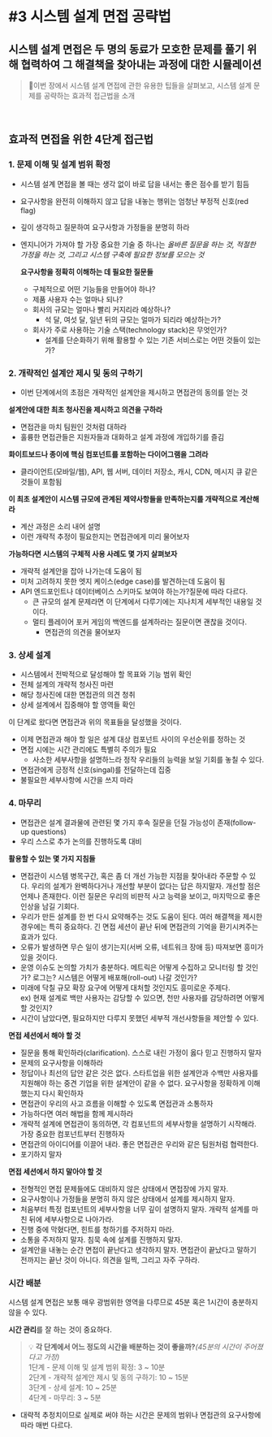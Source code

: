 # #3 시스템 설계 면접 공략법
## 시스템 설계 면접은 두 명의 동료가 모호한 문제를 풀기 위해 협력하여 그 해결책을 찾아내는 과정에 대한 시뮬레이션
> 📖이번 장에서 시스템 설계 면접에 관한 유용한 팁들을 살펴보고, 시스템 설계 문제를 공략하는 효과적 접근법을 소개
<br/>

## 효과적 면접을 위한 4단계 접근법

### 1. 문제 이해 및 설계 범위 확정

- 시스템 설계 면접을 볼 때는 생각 없이 바로 답을 내서는 좋은 점수를 받기 힘듬
- 요구사항을 완전히 이해하지 않고 답을 내놓는 행위는 엄청난 부정적 신호(red flag)
- 깊이 생각하고 질문하여 요구사항과 가정들을 분명히 하라
- 엔지니어가 가져야 할 가장 중요한 기술 중 하나는 _올바른 질문을 하는 것, 적절한 가정을 하는 것, 그리고 시스템 구축에 필요한 정보를 모으는 것_
    
    **요구사항을 정확히 이해하는 데 필요한 질문들**
    
    - 구체적으로 어떤 기능들을 만들어야 하나?
    - 제품 사용자 수는 얼마나 되나?
    - 회사의 규모는 얼마나 빨리 커지리라 예상하나?
        - 석 달, 여섯 달, 일년 뒤의 규모는 얼마가 되리라 예상하는가?
    - 회사가 주로 사용하는 기술 스택(technology stack)은 무엇인가?
        - 설계를 단순화하기 위해 활용할 수 있는 기존 서비스로는 어떤 것들이 있는가?

### 2. 개략적인 설계안 제시 및 동의 구하기

- 이번 단계에서의 초점은 개략적인 설계안을 제시하고 면접관의 동의를 얻는 것

**설계안에 대한 최초 청사진을 제시하고 의견을 구하라**

- 면접관을 마치 팀원인 것처럼 대하라
- 훌륭한 면접관들은 지원자들과 대화하고 설계 과정에 개입하기를 즐김

**화이트보드나 종이에 핵심 컴포넌트를 포함하는 다이어그램을 그려라**

- 클라이언트(모바일/웹), API, 웹 서버, 데이터 저장소, 캐시, CDN, 메시지 큐 같은 것들이 포함됨

**이 최초 설계안이 시스템 규모에 관계된 제약사항들을 만족하는지를 개략적으로 계산해라**

- 계산 과정은 소리 내어 설명
- 이런 개략적 추정이 필요한지는 면접관에게 미리 물어보자

**가능하다면 시스템의 구체적 사용 사례도 몇 가지 살펴보자**

- 개략적 설계안을 잡아 나가는데 도움이 됨
- 미처 고려하지 못한 엣지 케이스(edge case)를 발견하는데 도움이 됨
- API 엔드포인트나 데이터베이스 스키마도 보여야 하는가?질문에 따라 다르다.
    - 큰 규모의 설계 문제라면 이 단계에서 다루기에는 지나치게 세부적인 내용일 것이다.
    - 멀티 플레이어 포커 게임의 백엔드를 설계하라는 질문이면 괜찮을 것이다.
        - 면접관의 의견을 물어보자

### 3. 상세 설계

- 시스템에서 전박적으로 달성해야 할 목표와 기능 범위 확인
- 전체 설계의 개략적 청사진 마련
- 해당 청사진에 대한 면접관의 의견 청취
- 상세 설계에서 집중해야 할 영역들 확인

이 단계로 왔다면 면접관과 위의 목표들을 달성했을 것이다.

- 이제 면접관과 해야 할 일은 설계 대상 컴포넌트 사이의 우선순위를 정하는 것
- 면접 시에는 시간 관리에도 특별히 주의가 필요
    - 사소한 세부사항을 설명하느라 정작 우리들의 능력을 보일 기회를 놓칠 수 있다.
- 면접관에게 긍정적 신호(singal)를 전달하는데 집중
- 불필요한 세부사항에 시간을 쓰지 마라

### 4. 마무리

- 면접관은 설계 결과물에 관련된 몇 가지 후속 질문을 던질 가능성이 존재(follow-up questions)
- 우리 스스로 추가 논의를 진행하도록 대비

**활용할 수 있는 몇 가지 지침들**

- 면접관이 시스템 병목구간, 혹은 좀 더 개선 가능한 지점을 찾아내라 주문할 수 있다. 우리의 설계가 완벽하다거나 개선할 부분이 없다는 답은 하지말자. 개선할 점은 언제나 존재한다. 이런 질문은 우리의 비판적 사고 능력을 보이고, 마지막으로 좋은 인상을 남길 기회다.
- 우리가 만든 설계를 한 번 다시 요약해주는 것도 도움이 된다. 여러 해결책을 제시한 경우에는 특히 중요하다. 긴 면접 세션이 끝난 뒤에 면접관의 기억을 환기시켜주는 효과가 있다.
- 오류가 발생하면 무슨 일이 생기는지(서버 오류, 네트워크 장애 등) 따져보면 흥미가 있을 것이다.
- 운영 이슈도 논의할 가치가 충분하다. 메트릭은 어떻게 수집하고 모니터링 할 것인가? 로그는? 시스템은 어떻게 배포해(roll-out) 나갈 것인가?
- 미래에 닥칠 규모 확장 요구에 어떻게 대처할 것인지도 흥미로운 주제다.  
ex) 현재 설계로 백만 사용자는 감당할 수 있으면, 천만 사용자를 감당하려면 어떻게 할 것인지?
- 시간이 남았다면, 필요하지만 다루지 못했던 세부적 개선사항들을 제안할 수 있다.

**면접 세션에서 해야 할 것**

- 질문을 통해 확인하라(clarification). 스스로 내린 가정이 옳다 믿고 진행하지 말자
- 문제의 요구사항을 이해하라
- 정답이나 최선의 답안 같은 것은 없다. 스타트업을 위한 설계안과 수백만 사용자를 지원해야 하는 중견 기업을 위한 설계안이 같을 수 없다. 요구사항을 정확하게 이해했는지 다시 확인하자
- 면접관이 우리의 사고 흐름을 이해할 수 있도록 면접관과 소통하자
- 가능하다면 여러 해법을 함께 제시하라
- 개략적 설계에 면접관이 동의하면, 각 컴포넌트의 세부사항을 설명하기 시작해라. 가장 중요한 컴포넌트부터 진행하자
- 면접관의 아이디어를 이끌어 내라. 좋은 면접관은 우리와 같은 팀원처럼 협력한다.
- 포기하지 말자

**면접 세션에서 하지 말아야 할 것**

- 전형적인 면접 문제들에도 대비하지 않은 상태에서 면접장에 가지 말자.
- 요구사항이나 가정들을 분명히 하지 않은 상태에서 설계를 제시하지 말자.
- 처음부터 특정 컴포넌트의 세부사항을 너무 깊이 설명하지 말자. 개략적 설계를 마친 뒤에 세부사항으로 나아가라.
- 진행 중에 막혔다면, 힌트를 청하기를 주저하지 마라.
- 소통을 주저하지 말자. 침묵 속에 설계를 진행하지 말자.
- 설계안을 내놓는 순간 면접이 끝난다고 생각하지 말자. 면접관이 끝났다고 말하기 전까지는 끝난 것이 아니다. 의견을 일찍, 그리고 자주 구하라.

### 시간 배분

시스템 설계 면접은 보통 매우 광범위한 영역을 다루므로 45분 혹은 1시간이 충분하지 않을 수 있다.

**시간 관리**를 잘 하는 것이 중요하다.


> 💡  **각 단계에서 어느 정도의 시간을 배분하는 것이 좋을까?**_(45분의 시간이 주어졌다고 가정)_  
1단계 - 문제 이해 및 설계 범위 확정: 3 ~ 10분  
2단계 - 개략적 설계안 제시 및 동의 구하기: 10 ~ 15분  
3단계 - 상세 설계: 10 ~ 25분  
4단계 - 마무리: 3 ~ 5분

- 대략적 추정치이므로 실제로 써야 하는 시간은 문제의 범위나 면접관의 요구사항에 따라 매번 다르다.